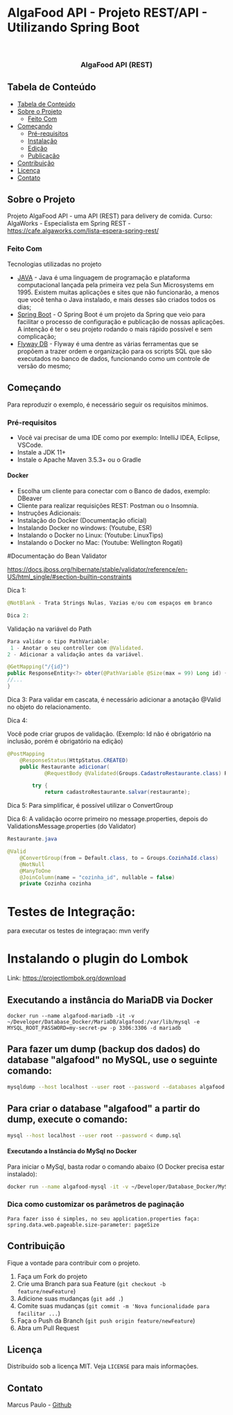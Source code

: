 
# AlgaFood API - Projeto REST/API - Utilizando Spring Boot

<!-- PROJECT LOGO -->
<br />
<p align="center">
  <a href="https://">
  </a>
  <h3 align="center">AlgaFood API (REST)</h3>
</p>



<!-- TABLE OF CONTENTS -->

## Tabela de Conteúdo

- [Tabela de Conteúdo](#tabela-de-conte%C3%BAdo)
- [Sobre o Projeto](#sobre-o-projeto)
    - [Feito Com](#feito-com)
- [Começando](#come%C3%A7ando)
    - [Pré-requisitos](#pr%C3%A9-requisitos)
    - [Instalação](#instala%C3%A7%C3%A3o)
    - [Edição](#edi%C3%A7%C3%A3o)
    - [Publicação](#publica%C3%A7%C3%A3o)
- [Contribuição](#contribui%C3%A7%C3%A3o)
- [Licença](#licen%C3%A7a)
- [Contato](#contato)

<!-- ABOUT THE PROJECT -->

## Sobre o Projeto

Projeto AlgaFood API - uma API (REST) para delivery de comida.
Curso: AlgaWorks - Especialista em Spring REST - https://cafe.algaworks.com/lista-espera-spring-rest/

### Feito Com

Tecnologias utilizadas no projeto

- [JAVA](https://www.java.com/pt_BR/download/) - Java é uma linguagem de programação e plataforma computacional lançada pela primeira vez pela Sun Microsystems em 1995. Existem muitas aplicações e sites que não funcionarão, a menos que você tenha o Java instalado, e mais desses são criados todos os dias;
- [Spring Boot](https://spring.io/projects/spring-boot) - O Spring Boot é um projeto da Spring que veio para facilitar o processo de configuração e publicação de nossas aplicações. A intenção é ter o seu projeto rodando o mais rápido possível e sem complicação;
- [Flyway DB](https://flywaydb.org/getstarted/) - Flyway é uma dentre as várias ferramentas que se propõem a trazer ordem e organização para os scripts SQL que são executados no banco de dados, funcionando como um controle de versão do mesmo;


<!-- GETTING STARTED -->

## Começando

Para reproduzir o exemplo, é necessário seguir os requisitos mínimos.

### Pré-requisitos

- Você vai precisar de uma IDE como por exemplo: IntelliJ IDEA, Eclipse, VSCode.
- Instale a JDK 11+
- Instale o Apache Maven 3.5.3+ ou o Gradle

#### Docker
- Escolha um cliente para conectar com o Banco de dados, exemplo: DBeaver
- Cliente para realizar requisições REST: Postman ou o Insomnia.
- Instruções Adicionais:
- Instalação do Docker (Documentação oficial)
- Instalando Docker no windows: (Youtube, ESR)
- Instalando o Docker no Linux: (Youtube: LinuxTips)
- Instalando o Docker no Mac: (Youtube: Wellington Rogati)


#Documentação do Bean Validator

https://docs.jboss.org/hibernate/stable/validator/reference/en-US/html_single/#section-builtin-constraints

Dica 1:
```java
@NotBlank - Trata Strings Nulas, Vazias e/ou com espaços em branco

Dica 2: 
```
Validação na variável do Path

```java
Para validar o tipo PathVariable: 
 1 - Anotar o seu controller com @Validated.
2 - Adicionar a validação antes da variável.

@GetMapping("/{id}")
public ResponseEntity<?> obter(@PathVariable @Size(max = 99) Long id) {
//...
}
```
Dica 3: Para validar em cascata, é necessário adicionar a anotação @Valid no objeto do relacionamento.

Dica 4:

Você pode criar grupos de validação. (Exemplo: Id não é obrigatório na inclusão, porém é obrigatório na edição)

```java
@PostMapping
	@ResponseStatus(HttpStatus.CREATED)
	public Restaurante adicionar(
			@RequestBody @Validated(Groups.CadastroRestaurante.class) Restaurante restaurante) {

		try {
			return cadastroRestaurante.salvar(restaurante);
```
Dica 5: Para simplificar, é possível utilizar o ConvertGroup

Dica 6:
A validação ocorre primeiro no message.properties, depois do ValidationsMessage.properties (do Validator)
```java
Restaurante.java

@Valid
	@ConvertGroup(from = Default.class, to = Groups.CozinhaId.class)
	@NotNull
	@ManyToOne
	@JoinColumn(name = "cozinha_id", nullable = false)
	private Cozinha cozinha

```

# Testes de Integração:

para executar os testes de integraçao: mvn verify


# Instalando o plugin do Lombok
Link: https://projectlombok.org/download

## Executando a instância do MariaDB via Docker
```shell
docker run --name algafood-mariadb -it -v ~/Developer/Database_Docker/MariaDB/algafood:/var/lib/mysql -e MYSQL_ROOT_PASSWORD=my-secret-pw -p 3306:3306 -d mariadb
```


## Para fazer um dump (backup dos dados) do database "algafood" no MySQL, use o seguinte comando:
```sh
mysqldump --host localhost --user root --password --databases algafood > dump.sql
```
## Para criar o database "algafood" a partir do dump, execute o comando:

```sh
mysql --host localhost --user root --password < dump.sql
```

#### Executando a Instância do MySql no Docker

Para iniciar o MySql, basta rodar o comando abaixo (O Docker precisa estar instalado):

```sh
docker run --name algafood-mysql -it -v ~/Developer/Database_Docker/MySQL/algafood:/var/lib/mysql -e MYSQL_ROOT_PASSWORD=my-secret-pw -p 3306:3306 -d mysql
```

### Dica como customizar os parâmetros de paginação
```
Para fazer isso é simples, no seu application.properties faça:
spring.data.web.pageable.size-parameter: pageSize
```

<!-- CONTRIBUTING -->

## Contribuição

Fique a vontade para contribuir com o projeto.

1. Faça um Fork do projeto
2. Crie uma Branch para sua Feature (`git checkout -b feature/newFeature`)
3. Adicione suas mudanças (`git add .`)
4. Comite suas mudanças (`git commit -m 'Nova funcionalidade para facilitar ...`)
5. Faça o Push da Branch (`git push origin feature/newFeature`)
6. Abra um Pull Request

<!-- LICENSE -->

## Licença

Distribuído sob a licença MIT. Veja `LICENSE` para mais informações.

<!-- CONTACT -->

## Contato

Marcus Paulo - [Github](https://github.com/marcuspaulo)